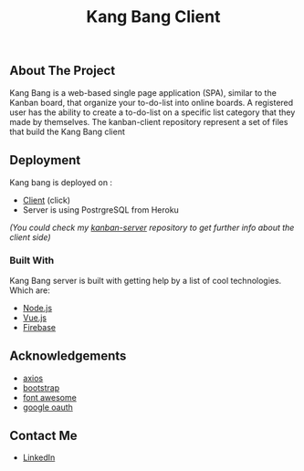 <h1 align="center">Kang Bang Client</h1><br>

## About The Project

Kang Bang is a web-based single page application (SPA), similar to the Kanban board, that organize your to-do-list into online boards. A registered user has the ability to create a to-do-list on a specific list category that they made by themselves. The kanban-client repository represent a set of files that build the Kang Bang client


## Deployment 

Kang bang is deployed on :
* [Client](https://kang-bang.web.app/) (click)
* Server is using PostrgreSQL from Heroku

*(You could check my [kanban-server](https://github.com/gianRVN/kanban-server) repository to get further info about the client side)*

### Built With

Kang Bang server is built with getting help by a list of cool technologies. Which are: 
* [Node.js](https://nodejs.org/en/)
* [Vue.js](https://vuejs.org/)
* [Firebase](https://firebase.google.com/)


## Acknowledgements
* [axios](https://github.com/axios/axios)
* [bootstrap](https://github.com/axios/axios)
* [font awesome](https://fontawesome.com/)
* [google oauth](https://developers.google.com/identity/protocols/oauth2)


## Contact Me
* [LinkedIn](https://www.linkedin.com/in/gianmarvin/)
